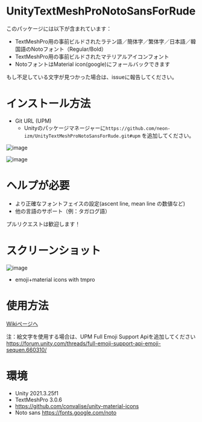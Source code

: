 # UnityTextMeshProNotoSansForRude
このパッケージには以下が含まれています：
- TextMeshPro用の事前ビルドされたラテン語／簡体字／繁体字／日本語／韓国語のNotoフォント（Regular/Bold）
- TextMeshPro用の事前ビルドされたマテリアルアイコンフォント
- NotoフォントはMaterial icon(google)にフォールバックできます

もし不足している文字が見つかった場合は、issueに報告してください。

# インストール方法
- Git URL (UPM)
  - Unityのパッケージマネージャーに`https://github.com/neon-izm/UnityTextMeshProNotoSansForRude.git#upm` を追加してください。

  
![image](https://github.com/neon-izm/UnityTextMeshProNotoSansForRude/assets/3115650/773be7f2-8f1e-45cd-ae41-e9a993d3a4ef)

![image](https://github.com/neon-izm/UnityTextMeshProNotoSansForRude/assets/3115650/c1f8a098-eeb7-4cf2-95c3-764e045025f9)

# ヘルプが必要
- より正確なフォントフェイスの設定(ascent line, mean line の数値など)
- 他の言語のサポート（例：タガログ語）

プルリクエストは歓迎します！

# スクリーンショット
![image](https://github.com/neon-izm/UnityTextMeshProNotoSansForRude/assets/3115650/a3b575e0-1449-467c-bff4-c3b36d503426)

- emoji+material icons with tmpro

# 使用方法
[Wikiページへ](../../wiki)

注：絵文字を使用する場合は、UPM Full Emoji Support Apiを追加してください https://forum.unity.com/threads/full-emoji-support-api-emoji-sequen.660310/

# 環境
- Unity 2021.3.25f1
- TextMeshPro 3.0.6
- https://github.com/convalise/unity-material-icons
- Noto sans https://fonts.google.com/noto
